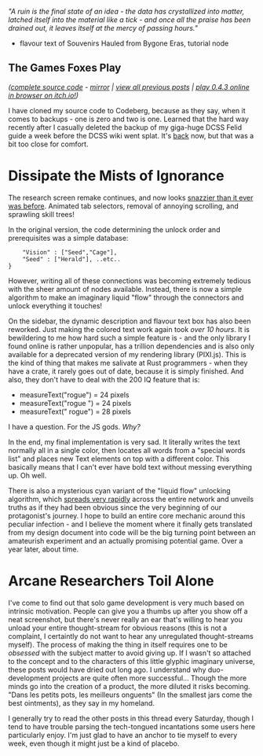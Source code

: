 *"A ruin is the final state of an idea - the data has crystallized into matter, latched itself into the material like a tick - and once all the praise has been drained out, it leaves itself at the mercy of passing hours."*

- flavour text of Souvenirs Hauled from Bygone Eras, tutorial node

## The Games Foxes Play
*([complete source code](https://github.com/Oneirical/The-Games-Foxes-Play) - [mirror](https://codeberg.org/Oneirical/The-Games-Foxes-Play) | [view all previous posts](https://github.com/Oneirical/The-Games-Foxes-Play/tree/main/design/Development%20Logs) | [play 0.4.3 online in browser on itch.io!](https://oneirical.itch.io/tgfp))*

I have cloned my source code to Codeberg, because as they say, when it comes to backups - one is zero and two is one. Learned that the hard way recently after I casually deleted the backup of my giga-huge DCSS Felid guide a week before the DCSS wiki went splat. It's [back](http://crawl.chaosforge.org/Onei%27s_3-rune_Interdimensional_Feline_Kidnapping_Walkthrough_-_FeSu%5EGozag/Jiyva) now, but that was a bit too close for comfort.

# Dissipate the Mists of Ignorance

The research screen remake continues, and now looks [snazzier than it ever was before](https://webmshare.com/play/GeVZa). Animated tab selectors, removal of annoying scrolling, and sprawling skill trees!

In the original version, the code determining the unlock order and prerequisites was a simple database: 

```prerequisites = {
    "Vision" : ["Seed","Cage"],
    "Seed" : ["Herald"], ..etc..
}
```

 However, writing all of these connections was becoming extremely tedious with the sheer amount of nodes available. Instead, there is now a simple algorithm to make an imaginary liquid "flow" through the connectors and unlock everything it touches!

On the sidebar, the dynamic description and flavour text box has also been reworked. Just making the colored text work again took *over 10 hours*. It is bewildering to me how hard such a simple feature is - and the only library I found online is rather unpopular, has a trillion dependencies and is also only available for a deprecated version of my rendering library (PIXI.js). This is the kind of thing that makes me salivate at Rust programmers - when they have a crate, it rarely goes out of date, because it is simply finished. And also, they don't have to deal with the 200 IQ feature that is:

* measureText("rogue") = 24 pixels
* measureText("rogue ") = 24 pixels
* measureText(" rogue") = 28 pixels

I have a question. For the JS gods. *Why?*

In the end, my final implementation is very sad. It literally writes the text normally all in a single color, then locates all words from a "special words list" and places new Text elements on top with a different color. This basically means that I can't ever have bold text without messing everything up. Oh well.

There is also a mysterious cyan variant of the "liquid flow" unlocking algorithm, which [spreads very rapidly](https://webmshare.com/play/Y7rGG) across the entire network and unveils truths as if they had been obvious since the very beginning of our protagonist's journey. I hope to build an entire core mechanic around this peculiar infection - and I believe the moment where it finally gets translated from my design document into code will be the big turning point between an amateurish experiment and an actually promising potential game. Over a year later, about time.

# Arcane Researchers Toil Alone

I've come to find out that solo game development is very much based on intrinsic motivation. People can give you a thumbs up after you show off a neat screenshot, but there's never really an ear that's willing to hear you unload your entire thought-stream for obvious reasons (this is not a complaint, I certaintly do not want to hear any unregulated thought-streams myself). The process of making the thing in itself requires one to be *obsessed* with the subject matter to avoid giving up. If I wasn't so attached to the concept and to the characters of this little glyphic imaginary universe, these posts would have dried out long ago. I understand why duo-development projects are quite often more successful... Though the more minds go into the creation of a product, the more diluted it risks becoming. "Dans les petits pots, les meilleurs onguents" (In the smallest jars come the best ointments), as they say in my homeland.

I generally try to read the other posts in this thread every Saturday, though I tend to have trouble parsing the tech-tongued incantations some users here particularly enjoy. I'm just glad to have an anchor to tie myself to every week, even though it might just be a kind of placebo.